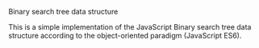 Binary search tree data structure

This is a simple implementation of the JavaScript Binary search tree data structure according to the object-oriented paradigm (JavaScript ES6).
